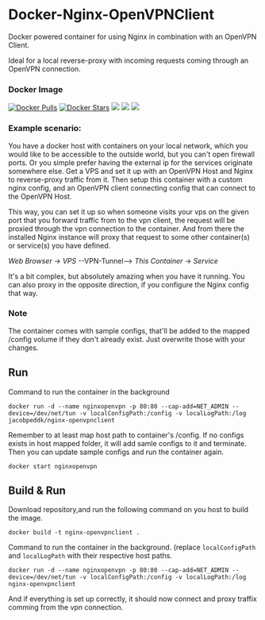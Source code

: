 # Docker-Nginx-OpenVPNClient
Docker powered container for using Nginx in combination with an OpenVPN Client. 

Ideal for a local reverse-proxy with incoming requests coming through an OpenVPN connection.

### Docker Image
[![Docker Pulls](https://img.shields.io/docker/pulls/jacobpeddk/nginx-openvpnclient.svg)](https://hub.docker.com/r/jacobpeddk/nginx-openvpnclient)
[![Docker Stars](https://img.shields.io/docker/stars/jacobpeddk/nginx-openvpnclient.svg)](https://hub.docker.com/r/jacobpeddk/nginx-openvpnclient)
[![](https://images.microbadger.com/badges/image/jacobpeddk/nginx-openvpnclient.svg)](https://microbadger.com/images/jacobpeddk/nginx-openvpnclient "Container Image size and layers")
[![](https://images.microbadger.com/badges/commit/jacobpeddk/nginx-openvpnclient.svg)](https://microbadger.com/images/jacobpeddk/nginx-openvpnclient "Current commit that the container is build from")
[![](https://images.microbadger.com/badges/version/jacobpeddk/nginx-openvpnclient.svg)](https://microbadger.com/images/jacobpeddk/nginx-openvpnclient "Container version")

### Example scenario:
You have a docker host with containers on your local network, which you would like to be accessible to the outside world, but you can't open firewall ports. Or you simple prefer having the external ip for the services originate somewhere else.
Get a VPS and set it up with an OpenVPN Host and Nginx to reverse-proxy traffic from it. 
Then setup this container with a custom nginx config, and an OpenVPN client connecting config that can connect to the OpenVPN Host. 

This way, you can set it up so when someone visits your vps on the given port that you forward traffic from to the vpn client, the request will be proxied through the vpn connection to the container. And from there the installed Nginx instance will proxy that request to some other container(s) or service(s) you have defined. 

*Web Browser* -> *VPS* --VPN-Tunnel--> *This Container* -> *Service*

It's a bit complex, but absolutely amazing when you have it running. You can also proxy in the opposite direction, if you configure the Nginx config that way.

### Note
The container comes with sample configs, that'll be added to the mapped /config volume if they don't already exist.
Just overwrite those with your changes.

## Run
Command to run the container in the background

`docker run -d --name nginxopenvpn -p 80:80 --cap-add=NET_ADMIN --device=/dev/net/tun -v localConfigPath:/config -v localLogPath:/log jacobpeddk/nginx-openvpnclient`

Remember to at least map host path to container's /config.
If no configs exists in host mapped folder, it will add samle configs to it and terminate.
Then you can update sample configs and run the container again.

`docker start nginxopenvpn`

## Build & Run
Download repository,and run the following command on you host to build the image. 

`docker build -t nginx-openvpnclient .`

Command to run the container in the background. (replace `localConfigPath` and `localLogPath` with their respective host paths.

`docker run -d --name nginxopenvpn -p 80:80 --cap-add=NET_ADMIN --device=/dev/net/tun -v localConfigPath:/config -v localLogPath:/log nginx-openvpnclient`

And if everything is set up correctly, it should now connect and proxy traffix comming from the vpn connection.
